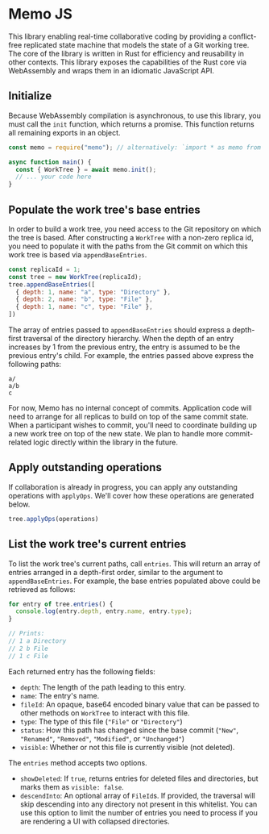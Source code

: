 # Memo JS

This library enabling real-time collaborative coding by providing a conflict-free replicated state machine that models the state of a Git working tree. The core of the library is written in Rust for efficiency and reusability in other contexts. This library exposes the capabilities of the Rust core via WebAssembly and wraps them in an idiomatic JavaScript API.

## Initialize

Because WebAssembly compilation is asynchronous, to use this library, you must call the `init` function, which returns a promise. This function returns all remaining exports in an object.

```js
const memo = require("memo"); // alternatively: `import * as memo from "memo";`

async function main() {
  const { WorkTree } = await memo.init();
  // ... your code here
}
```

## Populate the work tree's base entries

In order to build a work tree, you need access to the Git repository on which the tree is based. After constructing a `WorkTree` with a non-zero replica id, you need to populate it with the paths from the Git commit on which this work tree is based via `appendBaseEntries`.

```js
const replicaId = 1;
const tree = new WorkTree(replicaId);
tree.appendBaseEntries([
  { depth: 1, name: "a", type: "Directory" },
  { depth: 2, name: "b", type: "File" },
  { depth: 1, name: "c", type: "File" },
])
```

The array of entries passed to `appendBaseEntries` should express a depth-first traversal of the directory hierarchy. When the depth of an entry increases by 1 from the previous entry, the entry is assumed to be the previous entry's child. For example, the entries passed above express the following paths:

```
a/
a/b
c
```

For now, Memo has no internal concept of commits. Application code will need to arrange for all replicas to build on top of the same commit state. When a participant wishes to commit, you'll need to coordinate building up a new work tree on top of the new state. We plan to handle more commit-related logic directly within the library in the future.

## Apply outstanding operations

If collaboration is already in progress, you can apply any outstanding operations with `applyOps`. We'll cover how these operations are generated below.

```js
tree.applyOps(operations)
```

## List the work tree's current entries

To list the work tree's current paths, call `entries`. This will return an array of entries arranged in a depth-first order, similar to the argument to `appendBaseEntries`. For example, the base entries populated above could be retrieved as follows:

```js
for entry of tree.entries() {
  console.log(entry.depth, entry.name, entry.type);
}

// Prints:
// 1 a Directory
// 2 b File
// 1 c File
```

Each returned entry has the following fields:

* `depth`: The length of the path leading to this entry.
* `name`: The entry's name.
* `fileId`: An opaque, base64 encoded binary value that can be passed to other methods on `WorkTree` to interact with this file.
* `type`: The type of this file (`"File"` or `"Directory"`)
* `status`: How this path has changed since the base commit (`"New"`, `"Renamed"`, `"Removed"`, `"Modified"`, or `"Unchanged"`)
* `visible`: Whether or not this file is currently visible (not deleted).

The `entries` method accepts two options.

* `showDeleted`: If `true`, returns entries for deleted files and directories, but marks them as `visible: false`.
* `descendInto`: An optional array of `FileId`s. If provided, the traversal will skip descending into any directory not present in this whitelist. You can use this option to limit the number of entries you need to process if you are rendering a UI with collapsed directories.
